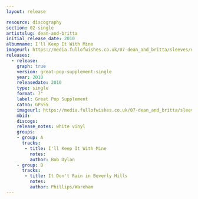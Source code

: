 ```yaml
---
layout: release

resource: discography
section: 02-single
artistslug: dean-and-britta
initial_release_date: 2010
albumname: I'll Keep It With Mine
imageurl: https://media.fullofwishes.co.uk/07-dean_and_britta/sleeves/dean-and-britta-ill-keep-it-with-mine-the-great-pop-supplement.jpg
releases:
  - release:
    graph: true
    version: great-pop-supplement-single
    year: 2010
    releasedate: 2010
    type: single
    format: 7"
    label: Great Pop Supplement
    catno: GPS55
    imageurl: https://media.fullofwishes.co.uk/07-dean_and_britta/sleeves/dean-and-britta-ill-keep-it-with-mine-the-great-pop-supplement.jpg
    mbid:
    discogs:
    release_notes: white vinyl
    groups:
    - group: A
      tracks:
       - title: I'll Keep It With Mine
         notes:
         author: Bob Dylan
    - group: B
      tracks:
       - title: It Don't Rain in Beverly Hills
         notes:
         author: Phillips/Wareham
---
```

